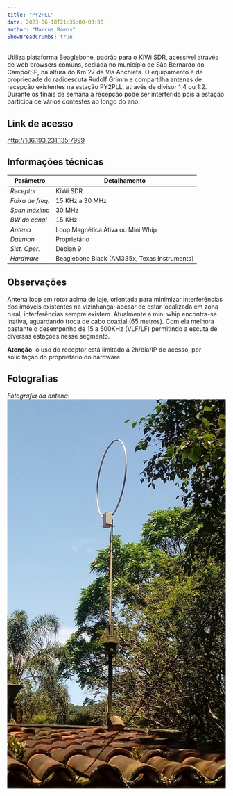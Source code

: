 ```yaml
---
title: "PY2PLL"
date: 2023-06-18T21:35:00-03:00
author: "Marcus Ramos"
ShowBreadCrumbs: true
---
```


Utiliza plataforma Beaglebone, padrão para o KiWi SDR, acessível através de web 
browsers comuns, sediada no município de São Bernardo do Campo/SP, na altura do 
Km 27 da Via Anchieta. O equipamento é de propriedade do radioescuta Rudolf 
Grimm e compartilha antenas de recepção existentes na estação PY2PLL, através 
de divisor 1:4 ou 1:2. Durante os finais de semana a recepção pode ser 
interferida pois a estação participa de vários contestes ao longo do ano.

## Link de acesso
http://186.193.231.135:7999

## Informações técnicas
| Parâmetro        | Detalhamento                                    |
|------------------|-------------------------------------------------|
| _Receptor_       | KiWi SDR                                        |
| _Faixa de freq._ | 15 KHz a 30 MHz                                 |
| _Span máximo_    | 30 MHz                                          |
| _BW do canal_    | 15 KHz                                          |
| _Antena_         | Loop Magnética Ativa ou Mini Whip               |
| _Daemon_         | Proprietário                                    |
| _Sist. Oper._    | Debian 9                                        |
| _Hardware_       | Beaglebone Black (AM335x, Texas Instruments)    |

## Observações
Antena loop em rotor acima de laje, orientada para minimizar interferências dos 
imóveis existentes na vizinhança; apesar de estar localizada em zona rural, 
interferências sempre existem. Atualmente a mini whip encontra-se inativa, 
aguardando troca de cabo coaxial (65 metros). Com ela melhora bastante o 
desempenho de 15 a 500KHz (VLF/LF) permitindo a escuta de diversas estações 
nesse segmento.

**Atenção**: o uso do receptor está limitado a 2h/dia/IP de acesso, por 
solicitação do proprietário do hardware.

## Fotografias
_Fotografia da antena_:
![Fotografia da antena.](./antenna.jpg#center)
